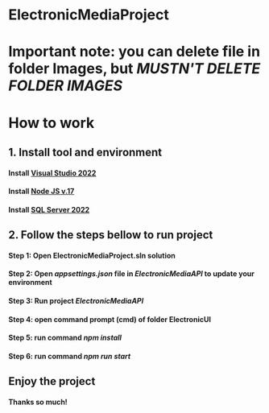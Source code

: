 # ElectronicMediaProject

# Important note: you can delete file in folder Images, but ***MUSTN'T DELETE FOLDER IMAGES***

# How to work

## 1. Install tool and environment

#### Install [Visual Studio 2022](https://visualstudio.microsoft.com/vs/) 

#### Install [Node JS v.17](https://nodejs.org/en/blog/release/v17.7.1)

#### Install [SQL Server 2022](https://www.microsoft.com/en-us/sql-server/sql-server-downloads)

## 2. Follow the steps bellow to run project

#### Step 1: Open ElectronicMediaProject.sln solution
#### Step 2: Open ***appsettings.json*** file in ***ElectronicMediaAPI*** to update your environment
#### Step 3: Run project ***ElectronicMediaAPI*** 
#### Step 4: open command prompt (cmd) of folder ElectronicUI
#### Step 5: run command ***npm install***
#### Step 6: run command ***npm run start***

## Enjoy the project

#### Thanks so much!
